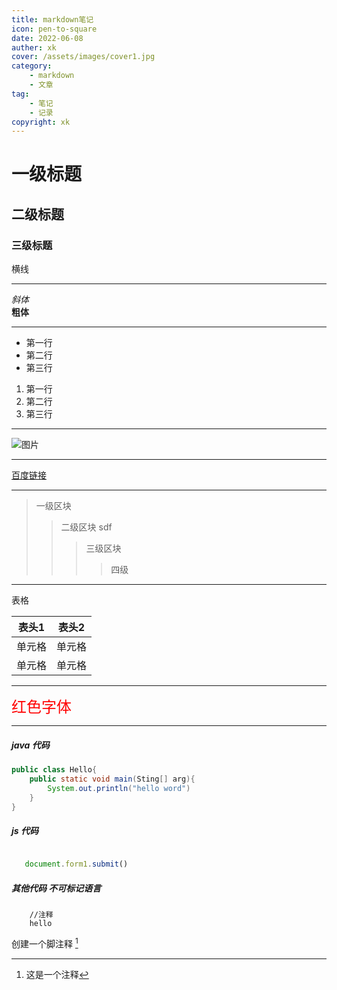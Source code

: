 ```yaml
---
title: markdown笔记
icon: pen-to-square
date: 2022-06-08
auther: xk
cover: /assets/images/cover1.jpg
category:
    - markdown
    - 文章
tag: 
    - 笔记
    - 记录
copyright: xk
---
```





# 一级标题

## 二级标题

### 三级标题

横线

***

*斜体*\
**粗体**

***

*   第一行
*   第二行
*   第三行

1.  第一行
2.  第二行
3.  第三行

***

![图片](https://yijngame.oss-cn-shenzhen.aliyuncs.com/game/764ac48b35c24c8594e21349c38d7767/764ac48b35c24c8594e21349c38d77675fdafd35d417c.png)

***

[百度链接](https://www.baidu.com)

***

> 一级区块
>
> > 二级区块
> > sdf
> >
> > > 三级区块
> > >
> > > > 四级

***

表格

| 表头1 | 表头2 |
| :-: | :-: |
| 单元格 | 单元格 |
| 单元格 | 单元格 |

***

<font color="red" size="5">
    红色字体
</font>

***

##### java 代码

```java
public class Hello{
    public static void main(Sting[] arg){
        System.out.println("hello word")
    }
}
```

##### js 代码

```javascript

   document.form1.submit()

```

##### 其他代码 不可标记语言

        //注释
        hello

创建一个脚注释 [^Markdown]

[^Markdown]: 这是一个注释

